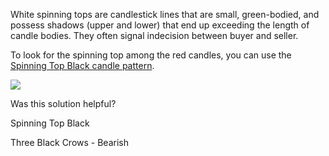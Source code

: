 White spinning tops are candlestick lines that are small, green-bodied, and possess shadows (upper and lower) that end up exceeding the length of candle bodies. They often signal indecision between buyer and seller.

To look for the spinning top among the red candles, you can use the [Spinning Top Black candle pattern](https://www.tradingview.com/chart/?solution=43000583791).

![](https://s3.amazonaws.com/cdn.freshdesk.com/data/helpdesk/attachments/production/43140663326/original/LaR8S3sY7nRw2JvTcIcQhkCp1rK05-CGgQ.png?1594050854)

  

Was this solution helpful?

Spinning Top Black

Three Black Crows - Bearish